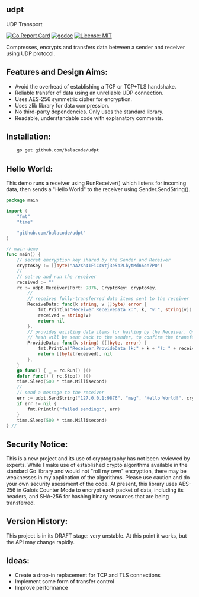 ## udpt
UDP Transport

[![Go Report Card](https://goreportcard.com/badge/github.com/balacode/udpt)](https://goreportcard.com/report/github.com/balacode/udpt)
[![godoc](https://godoc.org/github.com/balacode/udpt?status.svg)](https://godoc.org/github.com/balacode/udpt)
[![License: MIT](https://img.shields.io/badge/License-MIT-blue.svg)](https://opensource.org/licenses/MIT)

Compresses, encrypts and transfers data between a sender and receiver using UDP protocol.

## Features and Design Aims:
- Avoid the overhead of establishing a TCP or TCP+TLS handshake.
- Reliable transfer of data using an unreliable UDP connection.
- Uses AES-256 symmetric cipher for encryption.
- Uses zlib library for data compression.
- No third-party dependencies. Only uses the standard library.
- Readable, understandable code with explanatory comments.

## Installation:

```bash
    go get github.com/balacode/udpt
```

## Hello World:

This demo runs a receiver using RunReceiver() which listens for incoming data,
then sends a "Hello World" to the receiver using Sender.SendString().

```go
package main

import (
    "fmt"
    "time"

    "github.com/balacode/udpt"
)

// main demo
func main() {
    // secret encryption key shared by the Sender and Receiver
    cryptoKey := []byte("aA2Xh41FiC4Wtj3e5b2LbytMdn6on7P0")
    //
    // set-up and run the receiver
    received := ""
    rc := udpt.Receiver{Port: 9876, CryptoKey: cryptoKey,
        //
        // receives fully-transferred data items sent to the receiver
        ReceiveData: func(k string, v []byte) error {
            fmt.Println("Receiver.ReceiveData k:", k, "v:", string(v))
            received = string(v)
            return nil
        },
        // provides existing data items for hashing by the Receiver. Only the
        // hash will be sent back to the sender, to confirm the transfer.
        ProvideData: func(k string) ([]byte, error) {
            fmt.Println("Receiver.ProvideData (k:" + k + "): " + received)
            return []byte(received), nil
        },
    }
    go func() { _ = rc.Run() }()
    defer func() { rc.Stop() }()
    time.Sleep(500 * time.Millisecond)
    //
    // send a message to the receiver
    err := udpt.SendString("127.0.0.1:9876", "msg", "Hello World!", cryptoKey)
    if err != nil {
        fmt.Println("failed sending:", err)
    }
    time.Sleep(500 * time.Millisecond)
} //                                                                        main
```

## Security Notice:
This is a new project and its use of cryptography has not been reviewed by experts. While I make use of established crypto algorithms available in the standard Go library and would not "roll my own" encryption, there may be weaknesses in my application of the algorithms. Please use caution and do your own security asessment of the code. At present, this library uses AES-256 in Galois Counter Mode to encrypt each packet of data, including its headers, and SHA-256 for hashing binary resources that are being transferred.

## Version History:
This project is in its DRAFT stage: very unstable. At this point it works, but the API may change rapidly.

## Ideas:
- Create a drop-in replacement for TCP and TLS connections
- Implement some form of transfer control
- Improve performance
